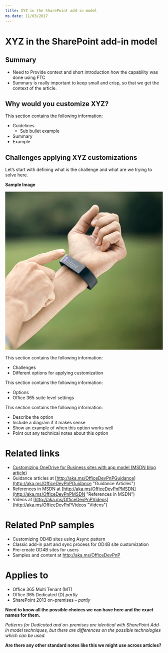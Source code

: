```yaml
---
title: XYZ in the SharePoint add-in model
ms.date: 11/03/2017
---
```

XYZ in the SharePoint add-in model
==================================

Summary
-------

- Need to Provide context and short introduction how the capability was done using FTC
- Summary is really important to keep small and crisp, so that we get the context of the article.

Why would you customize XYZ?
----------------------------------------------------

This section contains the following information:
- Guidelines
	+ Sub bullet example
- Summary
- Example

Challenges applying XYZ customizations
----------------------------------------------------------------------

Let’s start with defining what is the challenge and what are we trying to solve here. 

**Sample Image**

![Sample image alt text](media/Recipes/Themes/Agenda.png)

This section contains the following information:
- Challenges
- Different options for applying customization

This section contains the following information:

- Options
- Office 365 suite level settings

This section contains the following information:

- Describe the option
- Include a diagram if it makes sense
- Show an example of when this option works well
- Point out any technical notes about this option

Related links
=============
- [Customizing OneDrive for Business sites with app model (MSDN blog article)](http://blogs.msdn.com/b/vesku/archive/2015/01/01/customizing-onedrive-for-business-sites-with-app-model.aspx)
- Guidance articles at [http://aka.ms/OfficeDevPnPGuidance](http://aka.ms/OfficeDevPnPGuidance "Guidance Articles")
- References in MSDN at [http://aka.ms/OfficeDevPnPMSDN](http://aka.ms/OfficeDevPnPMSDN "References in MSDN")
- Videos at [http://aka.ms/OfficeDevPnPVideos](http://aka.ms/OfficeDevPnPVideos "Videos")

Related PnP samples
===================

- Customizing OD4B sites using Async pattern
- Classic add-in part and sync process for OD4B site customization
- Pre-create OD4B sites for users
- Samples and content at http://aka.ms/OfficeDevPnP

Applies to
==========
- Office 365 Multi Tenant (MT)
- Office 365 Dedicated (D) *partly*
- SharePoint 2013 on-premises – *partly*

**Need to know all the possible choices we can have here and the exact names for them.**

*Patterns for Dedicated and on-premises are identical with SharePoint Add-in model techniques, but there are differences on the possible technologies which can be used.*

**Are there any other standard notes like this we might use across articles?**
